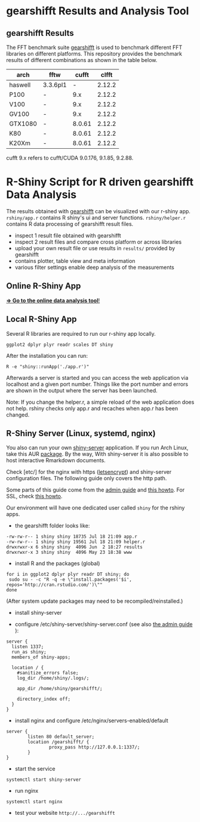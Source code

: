 # gearshifft Results and Analysis Tool

## gearshifft Results

The FFT benchmark suite [gearshifft](https://github.com/mpicbg-scicomp/gearshifft) is used to benchmark different FFT libraries on different platforms. 
This repository provides the benchmark results of different combinations as shown in the table below.

| arch | fftw | cufft | clfft |
| --- | --- | --- | --- |
| haswell | 3.3.6pl1 | - | 2.12.2 |
| P100    | - | 9.x | 2.12.2 |
| V100    | - | 9.x | 2.12.2 |
| GV100   | - | 9.x | 2.12.2 |
| GTX1080 | - | 8.0.61 | 2.12.2 |
| K80     | - | 8.0.61 | 2.12.2 |
| K20Xm   | - | 8.0.61 | 2.12.2 |

cufft 9.x refers to cufft/CUDA 9.0.176, 9.1.85, 9.2.88.

# R-Shiny Script for R driven gearshifft Data Analysis

The results obtained with [gearshifft](https://github.com/mpicbg-scicomp/gearshifft) can be visualized with our r-shiny app.
`rshiny/app.r` contains R shiny's ui and server functions. `rshiny/helper.r` contains R data processing of gearshifft result files. 

- inspect 1 result file obtained with gearshifft
- inspect 2 result files and compare cross platform or across libraries
- upload your own result file or use results in `results/` provided by gearshifft
- contains plotter, table view and meta information
- various filter settings enable deep analysis of the measurements

## Online R-Shiny App

[**=> Go to the online data analysis tool**!](https://www.kcod.de/gearshifft/)

## Local R-Shiny App

Several R libraries are required to run our r-shiny app locally.

```
ggplot2 dplyr plyr readr scales DT shiny
```
After the installation you can run:
```
R -e "shiny::runApp('./app.r')"
```
Afterwards a server is started and you can access the web application via localhost and a given port number.
Things like the port number and errors are shown in the output where the server has been launched.

Note: If you change the helper.r, a simple reload of the web application does not help. rshiny checks only app.r and recaches when app.r has been changed.

## R-Shiny Server (Linux, systemd, nginx)

You also can run your own [shiny-server](https://www.rstudio.com/products/shiny/download-server/) application. 
If you run Arch Linux, take this AUR [package](https://aur.archlinux.org/packages/shiny-server-git/).
By the way, With shiny-server it is also possible to host interactive Rmarkdown documents.

Check [etc/] for the nginx with https ([letsencrypt](https://letsencrypt.org/)) and shiny-server configuration files. The following guide only covers the http path.

Some parts of this guide come from the [admin guide](http://docs.rstudio.com/shiny-server/) and [this howto](http://deanattali.com/2015/05/09/setup-rstudio-shiny-server-digital-ocean/). For SSL, check [this howto](https://qualityandinnovation.com/2015/12/09/deploying-your-very-own-shiny-server/).

Our environment will have one dedicated user called `shiny` for the rshiny apps.


- the gearshifft folder looks like:

```
-rw-rw-r-- 1 shiny shiny 18735 Jul 18 21:09 app.r
-rw-rw-r-- 1 shiny shiny 19561 Jul 18 21:09 helper.r
drwxrwxr-x 6 shiny shiny  4096 Jun  2 18:27 results
drwxrwxr-x 3 shiny shiny  4096 May 23 18:38 www
```

- install R and the packages (global)

```
for i in ggplot2 dplyr plyr readr DT shiny; do
 sudo su - -c "R -q -e \"install.packages('$i', repos='http://cran.rstudio.com/')\""
done
```
(After system update packages may need to be recompiled/reinstalled.)

- install shiny-server

- configure /etc/shiny-server/shiny-server.conf (see also [the admin guide](http://docs.rstudio.com/shiny-server/#install-shiny) ):

```
server {
  listen 1337;
  run_as shiny;
  members_of shiny-apps;

  location / {
    #sanitize_errors false;
    log_dir /home/shiny/.logs/;

    app_dir /home/shiny/gearshifft/;

    directory_index off;
  }
}
```

- install  nginx and configure /etc/nginx/servers-enabled/default

```
server {
        listen 80 default_server;
        location /gearshifft/ {
                proxy_pass http://127.0.0.1:1337/;
        }
}
```

- start the service

```
systemctl start shiny-server
```

- run nginx

```
systemctl start nginx
```

- test your website `http://.../gearshifft`
